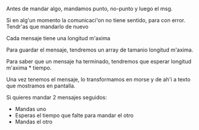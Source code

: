 Antes de mandar algo, mandamos punto, no-punto y luego el msg.


Si en alg'un momento la comunicaci'on no tiene sentido, para con error. Tendr'as que mandarlo de nuevo 


Cada mensaje tiene una longitud m'axima

Para guardar el mensaje, tendremos un array de tamanio longitud m'axima.

Para saber que un mensaje ha terminado, tendremos que esperar longitud m'axima * tiempo.

Una vez tenemos el mensaje, lo transformamos en morse y de ah'i a texto que mostramos en pantalla.




Si quieres mandar 2 mensajes seguidos:
- Mandas uno
- Esperas el tiempo que falte para mandar el otro
- Mandas el otro